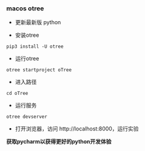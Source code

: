 ### macos otree

- 更新最新版 python

- 安装otree

```
pip3 install -U otree
```

- 运行otree

```
otree startproject oTree
```

- 进入路径

```
cd oTree
```

- 运行服务

```
otree devserver
```

- 打开浏览器，访问 http://localhost:8000，运行实验

**获取pycharm以获得更好的python开发体验**